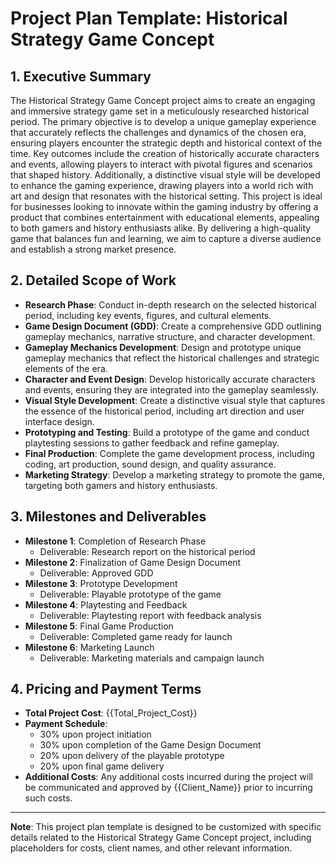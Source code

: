 
# Project Plan Template: Historical Strategy Game Concept

## 1. Executive Summary

The Historical Strategy Game Concept project aims to create an engaging and immersive strategy game set in a meticulously researched historical period. The primary objective is to develop a unique gameplay experience that accurately reflects the challenges and dynamics of the chosen era, ensuring players encounter the strategic depth and historical context of the time. Key outcomes include the creation of historically accurate characters and events, allowing players to interact with pivotal figures and scenarios that shaped history. Additionally, a distinctive visual style will be developed to enhance the gaming experience, drawing players into a world rich with art and design that resonates with the historical setting. This project is ideal for businesses looking to innovate within the gaming industry by offering a product that combines entertainment with educational elements, appealing to both gamers and history enthusiasts alike. By delivering a high-quality game that balances fun and learning, we aim to capture a diverse audience and establish a strong market presence.

## 2. Detailed Scope of Work

- **Research Phase**: Conduct in-depth research on the selected historical period, including key events, figures, and cultural elements.
- **Game Design Document (GDD)**: Create a comprehensive GDD outlining gameplay mechanics, narrative structure, and character development.
- **Gameplay Mechanics Development**: Design and prototype unique gameplay mechanics that reflect the historical challenges and strategic elements of the era.
- **Character and Event Design**: Develop historically accurate characters and events, ensuring they are integrated into the gameplay seamlessly.
- **Visual Style Development**: Create a distinctive visual style that captures the essence of the historical period, including art direction and user interface design.
- **Prototyping and Testing**: Build a prototype of the game and conduct playtesting sessions to gather feedback and refine gameplay.
- **Final Production**: Complete the game development process, including coding, art production, sound design, and quality assurance.
- **Marketing Strategy**: Develop a marketing strategy to promote the game, targeting both gamers and history enthusiasts.

## 3. Milestones and Deliverables

- **Milestone 1**: Completion of Research Phase
  - Deliverable: Research report on the historical period
- **Milestone 2**: Finalization of Game Design Document
  - Deliverable: Approved GDD
- **Milestone 3**: Prototype Development
  - Deliverable: Playable prototype of the game
- **Milestone 4**: Playtesting and Feedback
  - Deliverable: Playtesting report with feedback analysis
- **Milestone 5**: Final Game Production
  - Deliverable: Completed game ready for launch
- **Milestone 6**: Marketing Launch
  - Deliverable: Marketing materials and campaign launch

## 4. Pricing and Payment Terms

- **Total Project Cost**: {{Total_Project_Cost}}
- **Payment Schedule**:
  - 30% upon project initiation
  - 30% upon completion of the Game Design Document
  - 20% upon delivery of the playable prototype
  - 20% upon final game delivery
- **Additional Costs**: Any additional costs incurred during the project will be communicated and approved by {{Client_Name}} prior to incurring such costs.

---

**Note**: This project plan template is designed to be customized with specific details related to the Historical Strategy Game Concept project, including placeholders for costs, client names, and other relevant information.
